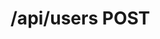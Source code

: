 #  /api/users POST

<api-endpoint openapi-path="../../specifications/swagger.json" method="POST" endpoint="/api/users"/>